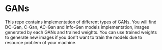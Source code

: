 # GANs
This repo contains implementation of different types of GANs. You will find DC-Gan, C-Gan, AC-Gan and Info-Gan models implementation, images generated by each GANs and trained weights. You can use trained weights to generate new images if you don't want to train the models due to resource problem of your machine. 
